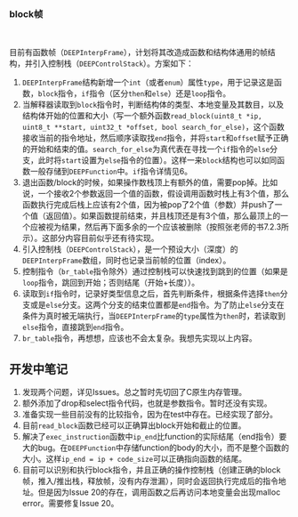 ### block帧
<br />

目前有函数帧（`DEEPInterpFrame`），计划将其改造成函数和结构体通用的帧结构，并引入控制栈（`DEEPControlStack`）。方案如下：
1. `DEEPInterpFrame`结构新增一个`int`（或者`enum`）属性`type`，用于记录这是函数，`block`指令，`if`指令（区分`then`和`else`）还是`loop`指令。
2. 当解释器读取到`block`指令时，判断结构体的类型、本地变量及其数目，以及结构体开始的位置和大小（写一个额外函数`read_block(uint8_t *ip, uint8_t **start, uint32_t *offset, bool search_for_else)`，这个函数接收当前的指令地址，然后顺序读取找`end`指令，并将`start`和`offset`赋予正确的开始和结束的值。`search_for_else`为真代表在寻找一个`if`指令的`else`分支，此时将`start`设置为`else`指令的位置）。这样一来`block`结构也可以如同函数一般存储到`DEEPFunction`中。`if`指令详情见6。
3. 退出函数/block的时候，如果操作数栈顶上有额外的值，需要pop掉。比如说，一个接收2个参数返回一个值的函数，假设调用函数时栈上有3个值，那么函数执行完成后栈上应该有2个值，因为被pop了2个值（参数）并push了一个值（返回值）。如果函数提前结束，并且栈顶还是有3个值，那么最顶上的一个应被视为结果，然后再下面多余的一个应该被删除（按照张老师的书7.2.3所示）。这部分内容目前似乎还有待实现。
4. 引入控制栈（`DEEPControlStack`），是一个预设大小（深度）的`DEEPInterpFrame`数组，同时也记录当前帧的位置（index）。
5. 控制指令（`br_table`指令除外）通过控制栈可以快速找到跳到的位置（如果是`loop`指令，跳回到开始；否则结尾（开始+长度））。
6. 读取到`if`指令时，记录好类型信息之后，首先判断条件，根据条件选择`then`分支或是`else`分支。这两个分支的结束位置都是`end`指令。为了防止`else`分支在条件为真时被无端执行，当`DEEPInterpFrame`的`type`属性为`then`时，若读取到`else`指令，直接跳到`end`指令。
7. `br_table`指令，再想想，应该也不会太复杂。我想先实现以上内容。

## 开发中笔记
1. 发现两个问题，详见Issues。总之暂时先切回了C原生内存管理。
2. 额外添加了drop和select指令代码，也就是参数指令。暂时还没有实现。
3. 准备实现一些目前没有的比较指令，因为在test中存在。已经实现了部分。
4. 目前`read_block`函数已经可以正确算出block开始和截止的位置。
5. 解决了`exec_instruction`函数中`ip_end`比function的实际结尾（end指令）要大的bug。在`DEEPFunction`中存储function的body的大小，而不是整个函数的大小。这样`ip_end = ip + code_size`可以正确指向函数的结尾。
6. 目前可以识别和执行block指令，并且正确的操作控制栈（创建正确的block帧，推入/推出栈，释放帧，没有内存泄漏），同时会返回执行完成后的指令地址。但是因为Issue 20的存在，调用函数之后再访问本地变量会出现malloc error。需要修复Issue 20。
